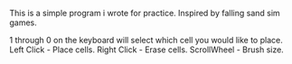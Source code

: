 This is a simple program i wrote for practice. Inspired by falling sand sim games.

1 through 0 on the keyboard will select which cell you would like to place.
Left Click - Place cells.
Right Click - Erase cells.
ScrollWheel - Brush size.
